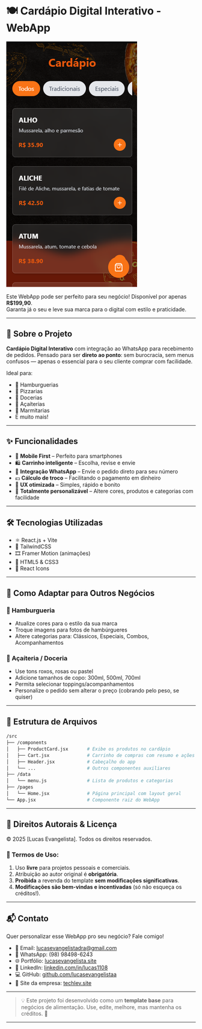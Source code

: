 # 🍽️ Cardápio Digital Interativo - WebApp

![Screenshot do WebApp](/public/preview.png)

Este WebApp pode ser perfeito para seu negócio! Disponível por apenas **R$199,90**.  
Garanta já o seu e leve sua marca para o digital com estilo e praticidade.

---

## 🧾 Sobre o Projeto

**Cardápio Digital Interativo** com integração ao WhatsApp para recebimento de pedidos. Pensado para ser **direto ao ponto**: sem burocracia, sem menus confusos — apenas o essencial para o seu cliente comprar com facilidade.

Ideal para:

- 🍔 Hamburguerias
- 🍕 Pizzarias
- 🍫 Docerias
- 🍨 Açaíterias
- 🍱 Marmitarias
- E muito mais!

---

## ✨ Funcionalidades

- 📱 **Mobile First** – Perfeito para smartphones
- 🛍️ **Carrinho inteligente** – Escolha, revise e envie
- 📲 **Integração WhatsApp** – Envie o pedido direto para seu número
- 💵 **Cálculo de troco** – Facilitando o pagamento em dinheiro
- 🎯 **UX otimizada** – Simples, rápido e bonito
- 🧩 **Totalmente personalizável** – Altere cores, produtos e categorias com facilidade

---

## 🛠️ Tecnologias Utilizadas

- ⚛️ React.js + Vite
- 💨 TailwindCSS
- 🎞️ Framer Motion (animações)
- 🧱 HTML5 & CSS3
- 🎨 React Icons

---

## 🔄 Como Adaptar para Outros Negócios

### 🍔 Hamburgueria

- Atualize cores para o estilo da sua marca
- Troque imagens para fotos de hambúrgueres
- Altere categorias para: Clássicos, Especiais, Combos, Acompanhamentos

### 🍨 Açaíteria / Doceria

- Use tons roxos, rosas ou pastel
- Adicione tamanhos de copo: 300ml, 500ml, 700ml
- Permita selecionar toppings/acompanhamentos
- Personalize o pedido sem alterar o preço (cobrando pelo peso, se quiser)

---

## 📁 Estrutura de Arquivos
```bash
/src
├── /components
│   ├── ProductCard.jsx       # Exibe os produtos no cardápio
│   ├── Cart.jsx              # Carrinho de compras com resumo e ações
│   ├── Header.jsx            # Cabeçalho do app
│   └── ...                   # Outros componentes auxiliares
├── /data
│   └── menu.js               # Lista de produtos e categorias
├── /pages
│   └── Home.jsx              # Página principal com layout geral
└── App.jsx                   # Componente raiz do WebApp
```
---

## 📌 Direitos Autorais & Licença

© 2025 [Lucas Evangelista]. Todos os direitos reservados.

### 📜 Termos de Uso:
1. Uso **livre** para projetos pessoais e comerciais.
2. Atribuição ao autor original é **obrigatória**.
3. **Proibida** a revenda do template **sem modificações significativas**.
4. **Modificações são bem-vindas e incentivadas** (só não esqueça os créditos!).

---

## 📬 Contato

Quer personalizar esse WebApp pro seu negócio? Fale comigo!

- 📧 Email: lucasevangelistadra@gmail.com  
- 📱 WhatsApp: (98) 98498-6243  
- 🌐 Portfólio: [lucasevangelista.site](https://www.lucasevangelista.site)  
- 💼 LinkedIn: [linkedin.com/in/lucas1108](https://www.linkedin.com/in/lucas1108)  
- 💻 GitHub: [github.com/lucasevangelistaa](https://github.com/lucasevangelistaa)  
- 🏢 Site da empresa: [techlev.site](https://www.techlev.site)

---

> 💡 Este projeto foi desenvolvido como um **template base** para negócios de alimentação. Use, edite, melhore, mas mantenha os créditos. 💙

---